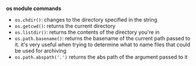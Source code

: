 **os module commands**

* `os.chdir()`: changes to the directory specified in the string
* `os.getcwd()`: returns the current directory
* `os.listdir()`: returns the contents of the directory you're in
* `os.path.basename()`: returns the basename of the current path passed to it. it's very useful when trying to determine what to name files that could be used for archiving
* `os.path.abspath('.')` returns the abs path of the argument passed to it 